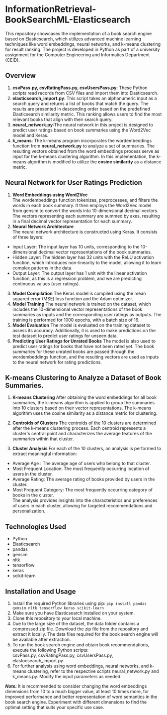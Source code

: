# InformationRetrieval-BookSearchML-Elasticsearch
This repository showcases the implementation of a book search engine based on Elasticsearch, which utilizes advanced machine learning techniques like word embeddings, neural networks, and k-means clustering for result ranking. The project is developed in Python as part of a university assignment for the Computer Engineering and Informatics Department (CEID).  

## Overview  
1. **csvPass.py, csvRatingPass.py, csvUsersPass.py**: These Python scripts read records from CSV files and import them into Elasticsearch.
2. **elasticsearch_import.py**: This script takes an alphanumeric input as a search query and returns a list of books that match the query. The results are presented in descending order based on the predefined Elasticsearch similarity metric. This ranking allows users to find the most relevant books that align with their search query.
3. **neural_network.py**:The neural network in this project is designed to predict user ratings based on book summaries using the Word2Vec model and Keras.
4. **k_means**: The k-means program incorporates the wordembeddings function from **neural_network.py** to analyze a set of summaries. The resulting vectors obtained from the word embeddings process serve as input for the k-means clustering algorithm. In this implementation, the k-means algorithm is modified to utilize the **cosine similarity** as a distance metric.

## Neural Network for User Ratings Prediction
1. **Word Embeddings using Word2Vec**  
The wordembeddings function tokenizes, preprocesses, and filters the words in each book summary. It then employs the Word2Vec model from gensim to convert the words into 10-dimensional decimal vectors. The vectors representing each summary are summed by axes, resulting in a final decimal vector representation for each summary.
2. **Neural Network Architecture**  
The neural network architecture is constructed using Keras. It consists of three layers:  

- Input Layer: The input layer has 10 units, corresponding to the 10-dimensional decimal vector representations of the book summaries.
- Hidden Layer: The hidden layer has 32 units with the ReLU activation function, which introduces non-linearity to the model, allowing it to learn complex patterns in the data.
- Output Layer: The output layer has 1 unit with the linear activation function, as this is a regression problem, and we are predicting continuous values (user ratings).
3. **Model Compilation**
The Keras model is compiled using the mean squared error (MSE) loss function and the Adam optimizer.
4. **Model Training**
The neural network is trained on the dataset, which includes the 10-dimensional vector representations of the book summaries as inputs and the corresponding user ratings as outputs. The training is performed for 1000 epochs, with a batch size of 16.
5. **Model Evaluation**
The model is evaluated on the training dataset to assess its accuracy. Additionally, it is used to make predictions on the test dataset to predict user ratings for unseen data.
6. **Predicting User Ratings for Unrated Books**
The model is also used to predict user ratings for books that have not been rated yet. The book summaries for these unrated books are passed through the wordembeddings function, and the resulting vectors are used as inputs to the neural network for rating predictions.

## K-means Clustering to Analyze a Dataset of Book Summaries. 
1. **K-means Clustering**
After obtaining the word embeddings for all book summaries, the k-means algorithm is applied to group the summaries into 10 clusters based on their vector representations. The k-means algorithm uses the cosine similarity as a distance metric for clustering.
2. **Centroids of Clusters**
The centroids of the 10 clusters are determined after the k-means clustering process. Each centroid represents a cluster's central point and characterizes the average features of the summaries within that cluster.

3. **Cluster Analysis**
For each of the 10 clusters, an analysis is performed to extract meaningful information:  

  - Average Age : The average age of users who belong to that cluster. 
  - Most Frequent Location: The most frequently occurring location of users in the cluster.
  - Average Rating: The average rating of books provided by users in the cluster. 
  - Most Frequent Category: The most frequently occurring category of books in the cluster.  
The analysis provides insights into the characteristics and preferences of users in each cluster, allowing for targeted recommendations and personalization.

## Technologies Used
  - Python
  - Elasticsearch
  - pandas
  - gensim
  - nltk
  - tensorflow
  - keras
  - scikit-learn 

## Installation and Usage
1. Install the required Python libraries using pip:
`pip install pandas gensim nltk tensorflow keras scikit-learn`  
2. Make sure you have Elasticsearch installed on your system.
3. Clone this repository to your local machine.
4. Due to the large size of the dataset, the data folder contains a compressed zip file. Download the zip file from the repository and extract it locally. The data files required for the book search engine will be available after extraction.
5. To run the book search engine and obtain book recommendations, execute the following Python scripts:  
  csvPass.py, csvRatingPass.py, csvUsersPass.py, elastocsearch_import.py
6. For further analysis using word embeddings, neural networks, and k-means clustering, refer to the respective scripts neural_network.py and k_means.py. Modify the input parameters as needed.

**_Note:_** It is recommended to consider changing the word embeddings dimensions from 10 to a much bigger value, at least 10 times more, for improved performance and better representation of word semantics in the book search engine. Experiment with different dimensions to find the optimal setting that suits your specific use case.
